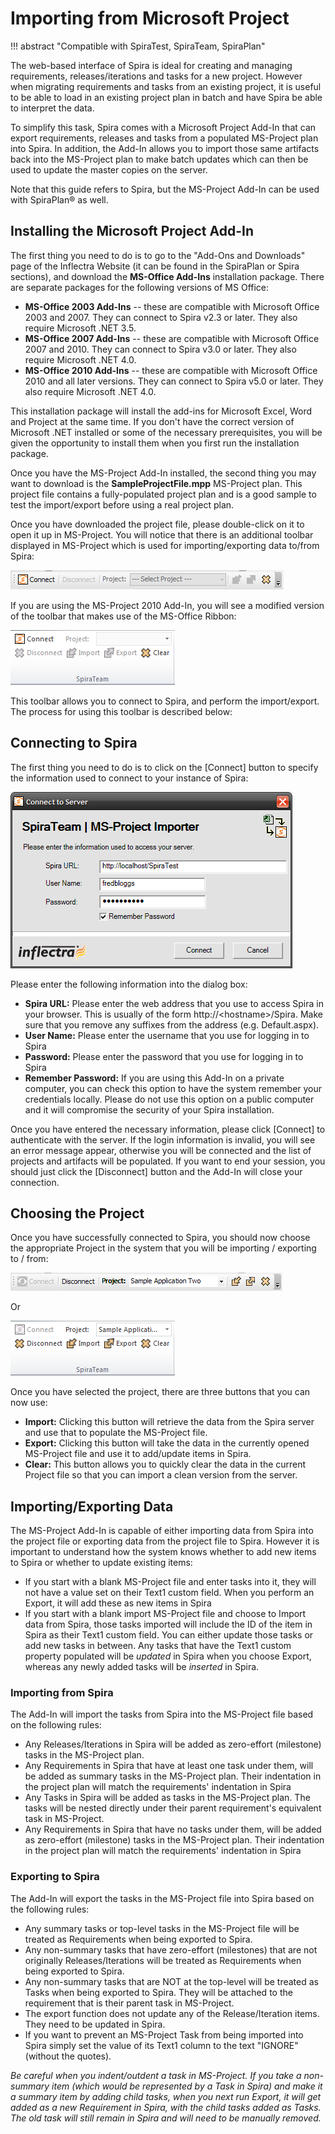 #  Importing from Microsoft Project
!!! abstract "Compatible with SpiraTest, SpiraTeam, SpiraPlan"

The web-based interface of Spira is ideal for creating and managing requirements, releases/iterations and tasks for a new project. However when migrating requirements and tasks from an existing project, it is useful to be able to load in an existing project plan in batch and have Spira be able to interpret the data.

To simplify this task, Spira comes with a Microsoft Project Add-In that can export requirements, releases and tasks from a populated MS-Project plan into Spira. In addition, the Add-In allows you to import those same artifacts back into the MS-Project plan to make batch updates which can then be used to update the master copies on the server.

Note that this guide refers to Spira, but the MS-Project Add-In can be used with SpiraPlan® as well.

## Installing the Microsoft Project Add-In
The first thing you need to do is to go to the "Add-Ons and Downloads" page of the Inflectra Website (it can be found in the SpiraPlan or Spira sections), and download the **MS-Office Add-Ins** installation package. There are separate packages for the following versions of MS Office:

- **MS-Office 2003 Add-Ins** -- these are compatible with Microsoft Office 2003 and 2007. They can connect to Spira v2.3 or later. They also require Microsoft .NET 3.5.
- **MS-Office 2007 Add-Ins** -- these are compatible with Microsoft Office 2007 and 2010. They can connect to Spira v3.0 or later. They also require Microsoft .NET 4.0.
- **MS-Office 2010 Add-Ins** -- these are compatible with Microsoft Office 2010 and all later versions. They can connect to Spira v5.0 or later. They also require Microsoft .NET 4.0.

This installation package will install the add-ins for Microsoft Excel, Word and Project at the same time. If you don't have the correct version of Microsoft .NET installed or some of the necessary prerequisites, you will be given the opportunity to install them when you first run the installation package.

Once you have the MS-Project Add-In installed, the second thing you may want to download is the **SampleProjectFile.mpp** MS-Project plan. This project file contains a fully-populated project plan and is a good sample to test the import/export before using a real project plan.

Once you have downloaded the project file, please double-click on it to open it up in MS-Project. You will notice that there is an additional toolbar displayed in MS-Project which is used for importing/exporting data to/from Spira:

![](img/Importing_from_Microsoft_Project_42.png)

If you are using the MS-Project 2010 Add-In, you will see a modified version of the toolbar that makes use of the MS-Office Ribbon:

![](img/Importing_from_Microsoft_Project_43.png)

This toolbar allows you to connect to Spira, and perform the import/export. The process for using this toolbar is described below:

## Connecting to Spira

The first thing you need to do is to click on the \[Connect\] button to specify the information used to connect to your instance of Spira:

![](img/Importing_from_Microsoft_Project_44.png)

Please enter the following information into the dialog box:

-   **Spira URL:** Please enter the web address that you use to access Spira in your browser. This is usually of the form http://<hostname\>/Spira. Make sure that you remove any suffixes from the address (e.g. Default.aspx).
-   **User Name:** Please enter the username that you use for logging in to Spira
-   **Password:** Please enter the password that you use for logging in to Spira
-   **Remember Password:** If you are using this Add-In on a private computer, you can check this option to have the system remember your credentials locally. Please do not use this option on a public computer and it will compromise the security of your Spira installation.

Once you have entered the necessary information, please click
\[Connect\] to authenticate with the server. If the login information is invalid, you will see an error message appear, otherwise you will be connected and the list of projects and artifacts will be populated. If you want to end your session, you should just click the \[Disconnect\]
button and the Add-In will close your connection.

## Choosing the Project
Once you have successfully connected to Spira, you should now choose the appropriate Project in the system that you will be importing /
exporting to / from:

![](img/Importing_from_Microsoft_Project_45.png)

Or

![](img/Importing_from_Microsoft_Project_46.png)

Once you have selected the project, there are three buttons that you can now use:

-   **Import:** Clicking this button will retrieve the data from the Spira server and use that to populate the MS-Project file.
-   **Export:** Clicking this button will take the data in the currently opened MS-Project file and use it to add/update items in Spira.
-   **Clear:** This button allows you to quickly clear the data in the current Project file so that you can import a clean version from the server.

## Importing/Exporting Data
The MS-Project Add-In is capable of either importing data from Spira into the project file or exporting data from the project file to Spira. However it is important to understand how the system knows whether to add new items to Spira or whether to update existing items:

-   If you start with a blank MS-Project file and enter tasks into it, they will not have a value set on their Text1 custom field. When you perform an Export, it will add these as new items in Spira
-   If you start with a blank import MS-Project file and choose to Import data from Spira, those tasks imported will include the ID of the item in Spira as their Text1 custom field. You can either update those tasks or add new tasks in between. Any tasks that have the Text1 custom property populated will be *updated* in Spira when you choose Export, whereas any newly added tasks will be *inserted* in Spira.

### Importing from Spira
The Add-In will import the tasks from Spira into the MS-Project file based on the following rules:

-   Any Releases/Iterations in Spira will be added as zero-effort (milestone) tasks in the MS-Project plan.
-   Any Requirements in Spira that have at least one task under them, will be added as summary tasks in the MS-Project plan. Their indentation in the project plan will match the requirements' indentation in Spira
-   Any Tasks in Spira will be added as tasks in the MS-Project plan. The tasks will be nested directly under their parent requirement's equivalent task in MS-Project.
-   Any Requirements in Spira that have no tasks under them, will be added as zero-effort (milestone) tasks in the MS-Project plan. Their indentation in the project plan will match the requirements' indentation in Spira

### Exporting to Spira
The Add-In will export the tasks in the MS-Project file into Spira based on the following rules:

-   Any summary tasks or top-level tasks in the MS-Project file will be treated as Requirements when being exported to Spira.
-   Any non-summary tasks that have zero-effort (milestones) that are not originally Releases/Iterations will be treated as Requirements when being exported to Spira.
-   Any non-summary tasks that are NOT at the top-level will be treated as Tasks when being exported to Spira. They will be attached to the requirement that is their parent task in MS-Project.
-   The export function does not update any of the Release/Iteration items. They need to be updated in Spira.
-   If you want to prevent an MS-Project Task from being imported into Spira simply set the value of its Text1 column to the text "IGNORE" (without the quotes).

*Be careful when you indent/outdent a task in MS-Project. If you take a non-summary item (which would be represented by a Task in Spira) and make it a summary item by adding child tasks, when you next run Export, it will get added as a new Requirement in Spira, with the child tasks added as Tasks. The old task will still remain in Spira and will need to be manually removed.*